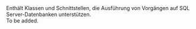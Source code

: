 <Namespace Name="Microsoft.Azure.Management.Sql">
  <Docs>
    <summary>Enthält Klassen und Schnittstellen, die Ausführung von Vorgängen auf SQL Server-Datenbanken unterstützen.</summary> 
    <remarks>To be added.</remarks>
  </Docs>
</Namespace>
